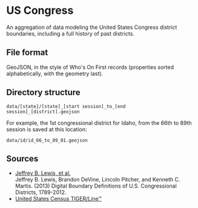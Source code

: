 # US Congress

An aggregation of data modeling the United States Congress district boundaries,
including a full history of past districts.

## File format

GeoJSON, in the style of Who's On First records (properties sorted
alphabetically, with the geometry last).

## Directory structure

```
data/[state]/[state]_[start session]_to_[end session]_[district].geojson
```

For example, the 1st congressional district for Idaho, from the 66th to 89th
session is saved at this location:

```
data/id/id_66_to_89_01.geojson
```

## Sources

* [Jeffrey B. Lewis, et al.](https://github.com/JeffreyBLewis/congressional-district-boundaries)  
  Jeffrey B. Lewis, Brandon DeVine, Lincoln Pitcher, and Kenneth C. Martis. (2013) Digital Boundary Definitions of U.S. Congressional Districts, 1789-2012.
* [United States Census TIGER/Line™](https://www.census.gov/geo/maps-data/data/tiger-line.html)
